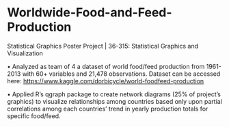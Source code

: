 # Worldwide-Food-and-Feed-Production
Statistical Graphics Poster Project | 36-315: Statistical Graphics and Visualization

•	Analyzed as team of 4 a dataset of world food/feed production from 1961-2013 with 60+ variables and 21,478 observations.
Dataset can be accessed here: https://www.kaggle.com/dorbicycle/world-foodfeed-production

•	Applied R’s qgraph package to create network diagrams (25% of project’s graphics) to visualize relationships among countries based only upon partial correlations among each countries’ trend in yearly production totals for specific food/feed.

